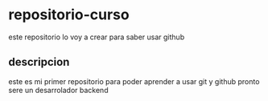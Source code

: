 # repositorio-curso
este repositorio lo voy a crear para saber usar github

## descripcion
este es mi primer repositorio para poder aprender a usar git y github pronto sere un desarrolador backend
